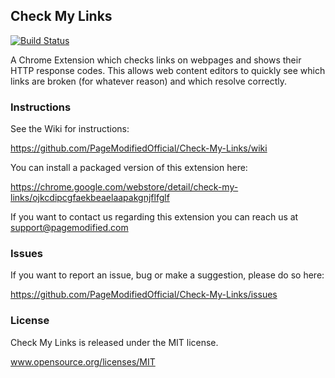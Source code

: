 ## Check My Links

[![Build Status](https://travis-ci.org/ocodia/Check-My-Links.svg?branch=master)](https://travis-ci.org/ocodia/Check-My-Links)

A Chrome Extension which checks links on webpages and shows their HTTP response codes. This allows web content editors to quickly see which links are broken (for whatever reason) and which resolve correctly.

### Instructions

See the Wiki for instructions:

https://github.com/PageModifiedOfficial/Check-My-Links/wiki

You can install a packaged version of this extension here:

https://chrome.google.com/webstore/detail/check-my-links/ojkcdipcgfaekbeaelaapakgnjflfglf

If you want to contact us regarding this extension you can reach us at support@pagemodified.com

### Issues 

If you want to report an issue, bug or make a suggestion, please do so here:

https://github.com/PageModifiedOfficial/Check-My-Links/issues

### License

Check My Links is released under the MIT license. 

www.opensource.org/licenses/MIT
